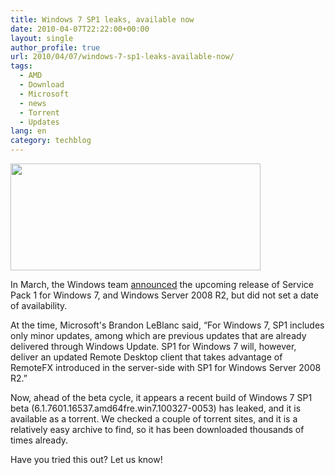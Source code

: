 ```yaml
---
title: Windows 7 SP1 leaks, available now
date: 2010-04-07T22:22:00+00:00
layout: single
author_profile: true
url: 2010/04/07/windows-7-sp1-leaks-available-now/
tags:
  - AMD
  - Download
  - Microsoft
  - news
  - Torrent
  - Updates
lang: en
category: techblog
---
```

<div>
  <a href="http://3.bp.blogspot.com/_vaUVXcmC3OI/S7z-eLixVmI/AAAAAAAAB0I/4-nKocOkHtg/s1600-h/4792.jpg" imageanchor="1"><img border="0" height="171" src="http://3.bp.blogspot.com/_vaUVXcmC3OI/S7z-eLixVmI/AAAAAAAAB0I/4-nKocOkHtg/s400/4792.jpg" width="400" /></a>
</div>

In March, the Windows team <a href="http://windowsteamblog.com/blogs/windows7/archive/2010/03/18/talking-about-service-pack-1-for-windows-7-and-windows-server-2008-r2.aspx" target="_blank">announced</a> the upcoming release of Service Pack 1 for Windows 7, and Windows Server 2008 R2, but did not set a date of availability.

At the time, Microsoft's Brandon LeBlanc said, &#8220;For Windows 7, SP1 includes only minor updates, among which are previous updates that are already delivered through Windows Update. SP1 for Windows 7 will, however, deliver an updated Remote Desktop client that takes advantage of RemoteFX introduced in the server-side with SP1 for Windows Server 2008 R2.&#8221;

Now, ahead of the beta cycle, it appears a recent build of Windows 7 SP1 beta (6.1.7601.16537.amd64fre.win7.100327-0053) has leaked, and it is available as a torrent. We checked a couple of torrent sites, and it is a relatively easy archive to find, so it has been downloaded thousands of times already.

Have you tried this out? Let us know!